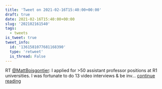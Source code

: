 ```yaml
---
title: 'Tweet on 2021-02-16T15:40:00+00:00'
draft: true
date: 2021-02-16T15:40:00+00:00
slug: '202102161540'
tags:
  - tweets
is_tweet: true
tweet_info:
  id: '1361581077681168390'
  type: 'retweet'
  is_thread: False
---
```




RT [@MattBoisgontier](https://x.com/MattBoisgontier): I applied for &gt;50 assistant professor positions at R1 universities. I was fortunate to do 13 video interviews &amp; be inv… [continue reading](https://x.com/sytelus/status/1361581077681168390)
